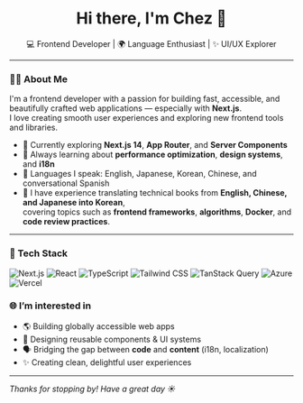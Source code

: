 <h1 align="center">Hi there, I'm Chez 👋</h1>

<p align="center">
  💻 Frontend Developer | 🌍 Language Enthusiast | ✨ UI/UX Explorer
</p>

---

### 👨‍💻 About Me

I'm a frontend developer with a passion for building fast, accessible, and beautifully crafted web applications — especially with **Next.js**.  
I love creating smooth user experiences and exploring new frontend tools and libraries.

- 🔭 Currently exploring **Next.js 14**, **App Router**, and **Server Components**
- 🌱 Always learning about **performance optimization**, **design systems**, and **i18n**
- 💬 Languages I speak: English, Japanese, Korean, Chinese, and conversational Spanish
- 📘 I have experience translating technical books from **English, Chinese, and Japanese into Korean**,  
covering topics such as **frontend frameworks**, **algorithms**, **Docker**, and **code review practices**.
---

### 🔧 Tech Stack

![Next.js](https://img.shields.io/badge/Next.js-000000?style=for-the-badge&logo=nextdotjs&logoColor=white)
![React](https://img.shields.io/badge/React-000000?style=for-the-badge&logo=react&logoColor=61DAFB)
![TypeScript](https://img.shields.io/badge/TypeScript-000000?style=for-the-badge&logo=typescript&logoColor=3178C6)
![Tailwind CSS](https://img.shields.io/badge/TailwindCSS-000000?style=for-the-badge&logo=tailwindcss&logoColor=38B2AC)
![TanStack Query](https://img.shields.io/badge/TanStack_Query-000000?style=for-the-badge&logo=reactquery&logoColor=FF4154)
![Azure](https://img.shields.io/badge/Azure-000000?style=for-the-badge&logo=microsoftazure&logoColor=0078D4)
![Vercel](https://img.shields.io/badge/Vercel-000000?style=for-the-badge&logo=vercel&logoColor=white)

### 🌐 I’m interested in

- 🌎 Building globally accessible web apps
- 🧩 Designing reusable components & UI systems
- 🗣 Bridging the gap between **code** and **content** (i18n, localization)
- ✨ Creating clean, delightful user experiences

---

_Thanks for stopping by! Have a great day ☀️_
